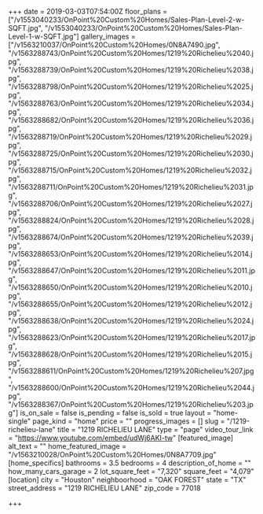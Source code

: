 +++
date = 2019-03-03T07:54:00Z
floor_plans = ["/v1553040233/OnPoint%20Custom%20Homes/Sales-Plan-Level-2-w-SQFT.jpg", "/v1553040233/OnPoint%20Custom%20Homes/Sales-Plan-Level-1-w-SQFT.jpg"]
gallery_images = ["/v1563210037/OnPoint%20Custom%20Homes/0N8A7490.jpg", "/v1563288743/OnPoint%20Custom%20Homes/1219%20Richelieu%2040.jpg", "/v1563288739/OnPoint%20Custom%20Homes/1219%20Richelieu%2038.jpg", "/v1563288798/OnPoint%20Custom%20Homes/1219%20Richelieu%2025.jpg", "/v1563288763/OnPoint%20Custom%20Homes/1219%20Richelieu%2034.jpg", "/v1563288682/OnPoint%20Custom%20Homes/1219%20Richelieu%2036.jpg", "/v1563288719/OnPoint%20Custom%20Homes/1219%20Richelieu%2029.jpg", "/v1563288725/OnPoint%20Custom%20Homes/1219%20Richelieu%2030.jpg", "/v1563288715/OnPoint%20Custom%20Homes/1219%20Richelieu%2032.jpg", "/v1563288711/OnPoint%20Custom%20Homes/1219%20Richelieu%2031.jpg", "/v1563288706/OnPoint%20Custom%20Homes/1219%20Richelieu%2027.jpg", "/v1563288824/OnPoint%20Custom%20Homes/1219%20Richelieu%2028.jpg", "/v1563288674/OnPoint%20Custom%20Homes/1219%20Richelieu%2039.jpg", "/v1563288653/OnPoint%20Custom%20Homes/1219%20Richelieu%2014.jpg", "/v1563288647/OnPoint%20Custom%20Homes/1219%20Richelieu%2011.jpg", "/v1563288650/OnPoint%20Custom%20Homes/1219%20Richelieu%2010.jpg", "/v1563288655/OnPoint%20Custom%20Homes/1219%20Richelieu%2012.jpg", "/v1563288638/OnPoint%20Custom%20Homes/1219%20Richelieu%2024.jpg", "/v1563288623/OnPoint%20Custom%20Homes/1219%20Richelieu%2017.jpg", "/v1563288628/OnPoint%20Custom%20Homes/1219%20Richelieu%2015.jpg", "/v1563288611/OnPoint%20Custom%20Homes/1219%20Richelieu%207.jpg", "/v1563288600/OnPoint%20Custom%20Homes/1219%20Richelieu%2044.jpg", "/v1563288367/OnPoint%20Custom%20Homes/1219%20Richelieu%203.jpg"]
is_on_sale = false
is_pending = false
is_sold = true
layout = "home-single"
page_kind = "home"
price = ""
progress_images = []
slug = "/1219-richelieu-lane"
title = "1219 RICHELIEU LANE"
type = "page"
video_tour_link = "https://www.youtube.com/embed/udWj6AKI-tw"
[featured_image]
alt_text = ""
home_featured_image = "/v1563210028/OnPoint%20Custom%20Homes/0N8A7709.jpg"
[home_specifics]
bathrooms = 3.5
bedrooms = 4
description_of_home = ""
how_many_cars_garage = 2
lot_square_feet = "7,320"
square_feet = "4,079"
[location]
city = "Houston"
neighboorhood = "OAK FOREST"
state = "TX"
street_address = "1219 RICHELIEU LANE"
zip_code = 77018

+++
